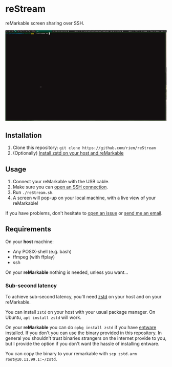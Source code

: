 # reStream

reMarkable screen sharing over SSH.

![A demo of reStream](extra/demo.gif)

## Installation

1. Clone this repository: `git clone https://github.com/rien/reStream`
2. (Optionally) [Install zstd on your host and reMarkable](#sub-second-latency)

## Usage

1. Connect your reMarkable with the USB cable.
2. Make sure you can [open an SSH connection](https://remarkablewiki.com/tech/ssh).
3. Run `./reStream.sh`.
4. A screen will pop-up on your local machine, with a live view of your reMarkable!

If you have problems, don't hesitate to [open an issue](https://github.com/rien/reStream/issues/new) or [send me an email](mailto:rien.maertens@posteo.be).

## Requirements

On your **host** machine:
- Any POSIX-shell (e.g. bash)
- ffmpeg (with ffplay)
- ssh

On your **reMarkable** nothing is needed, unless you want...

### Sub-second latency

To achieve sub-second latency, you'll need [zstd](https://zstd.net) on your
host and on your reMarkable. 

You can install `zstd` on your host with your usual package manager. On Ubuntu,
`apt install zstd` will work.

On your **reMarkable** you can do `opkg install zstd` if you have [entware](https://github.com/evidlo/remarkable_entware) installed. If you don't you can use the binary provided in this repository. In general you shouldn't trust binaries strangers on the internet provide to you, but I provide the option if you don't want the hassle of installing entware.

You can copy the binary to your remarkable with `scp zstd.arm root@10.11.99.1:~/zstd`.

